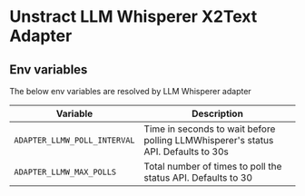 # Unstract LLM Whisperer X2Text Adapter

## Env variables

The below env variables are resolved by LLM Whisperer adapter

| Variable                     | Description                                                                                  |
| ---------------------------- | -------------------------------------------------------------------------------------------- |
| `ADAPTER_LLMW_POLL_INTERVAL` | Time in seconds to wait before polling LLMWhisperer's status API. Defaults to 30s            |
| `ADAPTER_LLMW_MAX_POLLS`     | Total number of times to poll the status API. Defaults to 30                                 |
